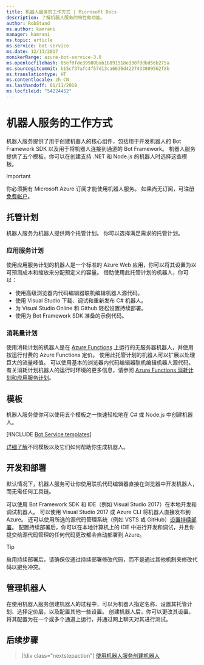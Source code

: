 ```yaml
---
title: 机器人服务的工作方式 | Microsoft Docs
description: 了解机器人服务的特性和功能。
author: RobStand
ms.author: kamrani
manager: kamrani
ms.topic: article
ms.service: bot-service
ms.date: 12/13/2017
monikerRange: azure-bot-service-3.0
ms.openlocfilehash: 85ef0fde39980bab1b891518e338fddbd56b275a
ms.sourcegitcommit: b15cf37afc4f57d13ca6636d4227433809562f8b
ms.translationtype: HT
ms.contentlocale: zh-CN
ms.lasthandoff: 01/11/2019
ms.locfileid: "54224452"
---
```

# <a name="how-bot-service-works"></a>机器人服务的工作方式

机器人服务提供了用于创建机器人的核心组件，包括用于开发机器人的 Bot Framework SDK 以及用于将机器人连接到通道的 Bot Framework。 机器人服务提供了五个模板，你可以在创建支持 .NET 和 Node.js 的机器人时选择这些模板。

> [!IMPORTANT]
> 你必须拥有 Microsoft Azure 订阅才能使用机器人服务。 如果尚无订阅，可注册<a href="https://azure.microsoft.com/en-us/free/" target="_blank">免费帐户</a>。

## <a name="hosting-plans"></a>托管计划
机器人服务为机器人提供两个托管计划。 你可以选择满足需求的托管计划。

### <a name="app-service-plan"></a>应用服务计划

使用应用服务计划的机器人是一个标准的 Azure Web 应用，你可以将其设置为以可预测成本和缩放来分配预定义的容量。 借助使用此托管计划的机器人，你可以：

* 使用高级浏览器内代码编辑器联机编辑机器人源代码。
* 使用 Visual Studio 下载、调试和重新发布 C# 机器人。
* 为 Visual Studio Online 和 Github 轻松设置持续部署。
* 使用为 Bot Framework SDK 准备的示例代码。

### <a name="consumption-plan"></a>消耗量计划
使用消耗计划的机器人是在 <a href="http://go.microsoft.com/fwlink/?linkID=747839" target="_blank">Azure Functions</a> 上运行的无服务器机器人，并使用按运行付费的 Azure Functions 定价。 使用此托管计划的机器人可以扩展以处理巨大的流量峰值。 可以使用基本的浏览器内代码编辑器联机编辑机器人源代码。 有关消耗计划机器人的运行时环境的更多信息，请参阅 <a target='_blank' href='/azure/azure-functions/functions-scale'>Azure Functions 消耗计划和应用服务计划</a>。

## <a name="templates"></a>模板

机器人服务使你可以使用五个模板之一快速轻松地在 C# 或 Node.js 中创建机器人。

[!INCLUDE [Bot Service templates](~/includes/snippet-abs-templates.md)]

[详细了解](bot-service-concept-templates.md)不同模板以及它们如何帮助你生成机器人。

## <a name="develop-and-deploy"></a>开发和部署

默认情况下，机器人服务可让你使用联机代码编辑器直接在浏览器中开发机器人，而无需任何工具链。 

可以使用 Bot Framework SDK 和 IDE（例如 Visual Studio 2017）在本地开发和调试机器人。 可以使用 Visual Studio 2017 或 Azure CLI 将机器人直接发布到 Azure。 还可以使用所选的源代码管理系统（例如 VSTS 或 GitHub）[设置持续部署](bot-service-continuous-deployment.md)。 配置持续部署后，你可以在本地计算机上的 IDE 中进行开发和调试，并且你提交给源代码管理的任何代码更改都会自动部署到 Azure。  

> [!TIP]
> 启用持续部署后，请确保仅通过持续部署修改代码，而不是通过其他机制来修改代码以避免冲突。

## <a name="manage-your-bot"></a>管理机器人 

在使用机器人服务创建机器人的过程中，可以为机器人指定名称、设置其托管计划、选择定价层，以及配置其他一些设置。 创建机器人后，你可以更改其设置，将其配置为在一个或多个通道上运行，并通过网上聊天对其进行测试。 

## <a name="next-steps"></a>后续步骤

> [!div class="nextstepaction"]
> [使用机器人服务创建机器人](bot-service-quickstart.md)